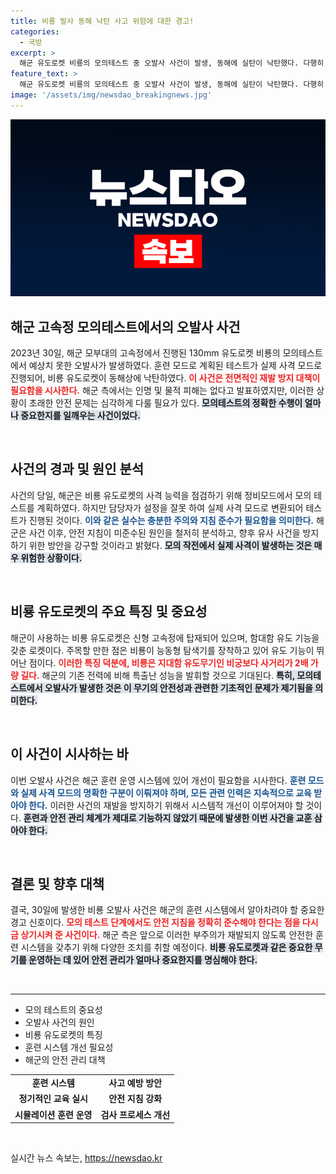 ```yaml
---
title: 비룡 발사 동해 낙탄 사고 위험에 대한 경고!
categories:
  - 국방
excerpt: >
  해군 유도로켓 비룡의 모의테스트 중 오발사 사건이 발생, 동해에 실탄이 낙탄했다. 다행히 인명피해는 없지만, 해군은 안전지침 미준수 원인 분석 및 재발 방지책 마련에 나선다. 이번 사건의 전말을 알고 싶다면 클릭하세요!
feature_text: >
  해군 유도로켓 비룡의 모의테스트 중 오발사 사건이 발생, 동해에 실탄이 낙탄했다. 다행히 인명피해는 없지만, 해군은 안전지침 미준수 원인 분석 및 재발 방지책 마련에 나선다. 이번 사건의 전말을 알고 싶다면 클릭하세요!
image: '/assets/img/newsdao_breakingnews.jpg'
---
```


<p><img src="/assets/img/newsdao_breakingnews.jpg" alt="ranknews 속보" /></p>

<h2 data-ke-size="size26">해군 고속정 모의테스트에서의 오발사 사건</h2>

<p data-ke-size="size16">2023년 30일, 해군 모부대의 고속정에서 진행된 130mm 유도로켓 비룡의 모의테스트에서 예상치 못한 오발사가 발생하였다. 훈련 모드로 계획된 테스트가 실제 사격 모드로 진행되어, 비룡 유도로켓이 동해상에 낙탄하였다. <b><span style="color: #ee2323;">이 사건은 전면적인 재발 방지 대책이 필요함을 시사한다.</span></b> 해군 측에서는 인명 및 물적 피해는 없다고 발표하였지만, 이러한 상황이 초래한 안전 문제는 심각하게 다룰 필요가 있다. <b><span style="background-color: #21538527;">모의테스트의 정확한 수행이 얼마나 중요한지를 일깨우는 사건이었다.</span></b></p>

<p data-ke-size="size16">&nbsp;</p>

<h2 data-ke-size="size26">사건의 경과 및 원인 분석</h2>

<p data-ke-size="size16">사건의 당일, 해군은 비룡 유도로켓의 사격 능력을 점검하기 위해 정비모드에서 모의 테스트를 계획하였다. 하지만 담당자가 설정을 잘못 하여 실제 사격 모드로 변환되어 테스트가 진행된 것이다. <b><span style="color: #1a5490;">이와 같은 실수는 충분한 주의와 지침 준수가 필요함을 의미한다.</span></b> 해군은 사건 이후, 안전 지침이 미준수된 원인을 철저히 분석하고, 향후 유사 사건을 방지하기 위한 방안을 강구할 것이라고 밝혔다. <b><span style="background-color: #21538527;">모의 작전에서 실제 사격이 발생하는 것은 매우 위험한 상황이다.</span></b></p>

<p data-ke-size="size16">&nbsp;</p>

<h2 data-ke-size="size26">비룡 유도로켓의 주요 특징 및 중요성</h2>

<p data-ke-size="size16">해군이 사용하는 비룡 유도로켓은 신형 고속정에 탑재되어 있으며, 함대함 유도 기능을 갖춘 로켓이다. 주목할 만한 점은 비룡이 능동형 탐색기를 장착하고 있어 유도 기능이 뛰어난 점이다. <b><span style="color: #ee2323;">이러한 특징 덕분에, 비룡은 지대함 유도무기인 비궁보다 사거리가 2배 가량 길다.</span></b> 해군의 기존 전력에 비해 특출난 성능을 발휘할 것으로 기대된다. <b><span style="background-color: #21538527;">특히, 모의테스트에서 오발사가 발생한 것은 이 무기의 안전성과 관련한 기초적인 문제가 제기됨을 의미한다.</span></b></p>

<p data-ke-size="size16">&nbsp;</p>

<h2 data-ke-size="size26">이 사건이 시사하는 바</h2>

<p data-ke-size="size16">이번 오발사 사건은 해군 훈련 운영 시스템에 있어 개선이 필요함을 시사한다. <b><span style="color: #1a5490;">훈련 모드와 실제 사격 모드의 명확한 구분이 이뤄져야 하며, 모든 관련 인력은 지속적으로 교육 받아야 한다.</span></b> 이러한 사건의 재발을 방지하기 위해서 시스템적 개선이 이루어져야 할 것이다. <b><span style="background-color: #21538527;">훈련과 안전 관리 체계가 제대로 기능하지 않았기 때문에 발생한 이번 사건을 교훈 삼아야 한다.</span></b></p>

<p data-ke-size="size16">&nbsp;</p>

<h2 data-ke-size="size26">결론 및 향후 대책</h2>

<p data-ke-size="size16">결국, 30일에 발생한 비룡 오발사 사건은 해군의 훈련 시스템에서 알아차려야 할 중요한 경고 신호이다. <b><span style="color: #ee2323;">모의 테스트 단계에서도 안전 지침을 정확히 준수해야 한다는 점을 다시금 상기시켜 준 사건이다.</span></b> 해군 측은 앞으로 이러한 부주의가 재발되지 않도록 안전한 훈련 시스템을 갖추기 위해 다양한 조치를 취할 예정이다. <b><span style="background-color: #21538527;">비룡 유도로켓과 같은 중요한 무기를 운영하는 데 있어 안전 관리가 얼마나 중요한지를 명심해야 한다.</span></b></p>

<p data-ke-size="size16">&nbsp;</p>

<hr>

<ul>
    <li>모의 테스트의 중요성</li>
    <li>오발사 사건의 원인</li>
    <li>비룡 유도로켓의 특징</li>
    <li>훈련 시스템 개선 필요성</li>
    <li>해군의 안전 관리 대책</li>
</ul>

<table style="width: 100%;">
    <tbody>
        <tr>
            <td style="text-align: center; height: 17px;"><b>훈련 시스템</b></td>
            <td style="text-align: center; height: 17px;"><b>사고 예방 방안</b></td>
        </tr>
        <tr>
            <td style="text-align: center; height: 17px;"><b>정기적인 교육 실시</b></td>
            <td style="text-align: center; height: 17px;"><b>안전 지침 강화</b></td>
        </tr>
        <tr>
            <td style="text-align: center; height: 17px;"><b>시뮬레이션 훈련 운영</b></td>
            <td style="text-align: center; height: 17px;"><b>검사 프로세스 개선</b></td>
        </tr>
    </tbody>
</table>

<p data-ke-size="size16">&nbsp;</p>
실시간 뉴스 속보는, <a href="https://newsdao.kr" rel="dofollow">https://newsdao.kr</a>


